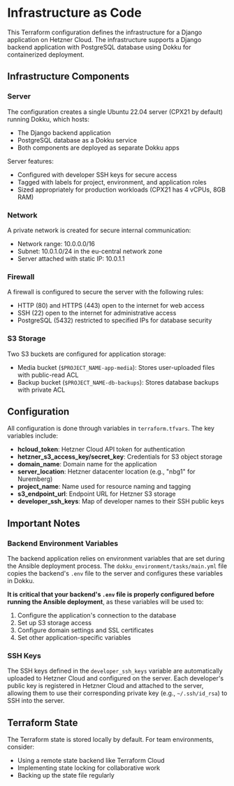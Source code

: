 # Infrastructure as Code

This Terraform configuration defines the infrastructure for a Django application on Hetzner Cloud. The infrastructure supports a Django backend application with PostgreSQL database using Dokku for containerized deployment.

## Infrastructure Components

### Server

The configuration creates a single Ubuntu 22.04 server (CPX21 by default) running Dokku, which hosts:

-   The Django backend application
-   PostgreSQL database as a Dokku service
-   Both components are deployed as separate Dokku apps

Server features:

-   Configured with developer SSH keys for secure access
-   Tagged with labels for project, environment, and application roles
-   Sized appropriately for production workloads (CPX21 has 4 vCPUs, 8GB RAM)

### Network

A private network is created for secure internal communication:

-   Network range: 10.0.0.0/16
-   Subnet: 10.0.1.0/24 in the eu-central network zone
-   Server attached with static IP: 10.0.1.1

### Firewall

A firewall is configured to secure the server with the following rules:

-   HTTP (80) and HTTPS (443) open to the internet for web access
-   SSH (22) open to the internet for administrative access
-   PostgreSQL (5432) restricted to specified IPs for database security

### S3 Storage

Two S3 buckets are configured for application storage:

-   Media bucket (`$PROJECT_NAME-app-media`): Stores user-uploaded files with public-read ACL
-   Backup bucket (`$PROJECT_NAME-db-backups`): Stores database backups with private ACL

## Configuration

All configuration is done through variables in `terraform.tfvars`. The key variables include:

-   **hcloud_token**: Hetzner Cloud API token for authentication
-   **hetzner_s3_access_key/secret_key**: Credentials for S3 object storage
-   **domain_name**: Domain name for the application
-   **server_location**: Hetzner datacenter location (e.g., "nbg1" for Nuremberg)
-   **project_name**: Name used for resource naming and tagging
-   **s3_endpoint_url**: Endpoint URL for Hetzner S3 storage
-   **developer_ssh_keys**: Map of developer names to their SSH public keys

## Important Notes

### Backend Environment Variables

The backend application relies on environment variables that are set during the Ansible deployment process. The `dokku_environment/tasks/main.yml` file copies the backend's `.env` file to the server and configures these variables in Dokku.

**It is critical that your backend's `.env` file is properly configured before running the Ansible deployment**, as these variables will be used to:

1. Configure the application's connection to the database
2. Set up S3 storage access
3. Configure domain settings and SSL certificates
4. Set other application-specific variables

### SSH Keys

The SSH keys defined in the `developer_ssh_keys` variable are automatically uploaded to Hetzner Cloud and configured on the server. Each developer's public key is registered in Hetzner Cloud and attached to the server, allowing them to use their corresponding private key (e.g., `~/.ssh/id_rsa`) to SSH into the server.

## Terraform State

The Terraform state is stored locally by default. For team environments, consider:

-   Using a remote state backend like Terraform Cloud
-   Implementing state locking for collaborative work
-   Backing up the state file regularly
